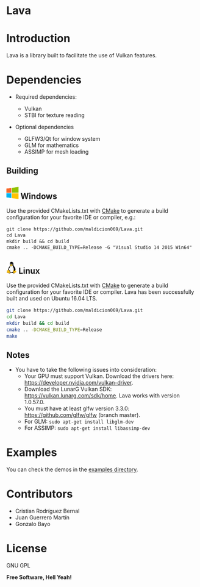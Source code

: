 Lava 
=====================================================

# Introduction
Lava is a library built to facilitate the use of Vulkan features.

# Dependencies

* Required dependencies:
    * Vulkan
    * STBI for texture reading

* Optional dependencies
    * GLFW3/Qt for window system
    * GLM for mathematics
    * ASSIMP for mesh loading

## Building

## <img src="./images/windowslogo.png" alt="" height="32px"> Windows

Use the provided CMakeLists.txt with [CMake](https://cmake.org) to generate a build configuration for your favorite IDE or compiler, e.g.:
```
git clone https://github.com/maldicion069/Lava.git
cd Lava
mkdir build && cd build
cmake .. -DCMAKE_BUILD_TYPE=Release -G "Visual Studio 14 2015 Win64"
```
## <img src="./images/linuxlogo.png" alt="" height="32px"> Linux

Use the provided CMakeLists.txt with [CMake](https://cmake.org) to generate a build configuration for your favorite IDE or compiler.
Lava has been successfully built and used on Ubuntu 16.04 LTS.

```bash
git clone https://github.com/maldicion069/Lava.git
cd Lava
mkdir build && cd build
cmake .. -DCMAKE_BUILD_TYPE=Release
make
```

## Notes
* You have to take the following issues into consideration:
	* Your GPU must support Vulkan. Download the drivers here: https://developer.nvidia.com/vulkan-driver.
	* Download the LunarG Vulkan SDK: https://vulkan.lunarg.com/sdk/home. Lava works with version 1.0.57.0.
	* You must have at least glfw version 3.3.0: https://github.com/glfw/glfw (branch master).
	* For GLM: ```sudo apt-get install libglm-dev```
	* For ASSIMP: ```sudo apt-get install libassimp-dev```

# Examples
You can check the demos in the [examples directory](examples).

# Contributors
* Cristian Rodríguez Bernal
* Juan Guerrero Martín 
* Gonzalo Bayo

# License

GNU GPL

**Free Software, Hell Yeah!**

